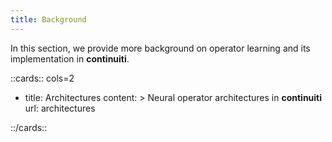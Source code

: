 ```yaml
---
title: Background
---
```


In this section, we provide more background on operator learning and
its implementation in **continuiti**.


::cards:: cols=2

- title: Architectures
  content: >
    Neural operator architectures in **continuiti**
  url: architectures

::/cards::
